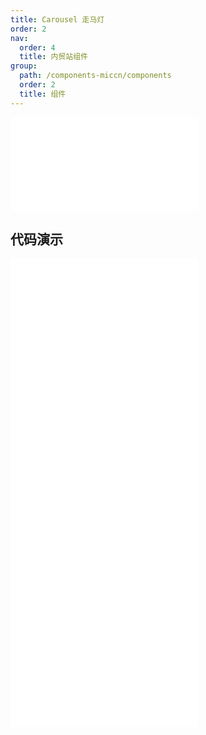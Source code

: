 ```yaml
---
title: Carousel 走马灯
order: 2
nav:
  order: 4
  title: 内贸站组件
group:
  path: /components-miccn/components
  order: 2
  title: 组件
---
```


<div>
<embed src="@docs-common/carousel/index.md"></embed>
</div>
        
## 代码演示

<Row gutter=8>

  <Col span=12>
    
  <div class="code-box"><embed src="@abiz-rc-miccn/carousel/demo/autoplay-carousel-miccn.md"></embed></div>
          
  <div class="code-box"><embed src="@abiz-rc-miccn/carousel/demo/fade-carousel-miccn.md"></embed></div>
          
  </Col>
          
  <Col span=12>
    
  <div class="code-box"><embed src="@abiz-rc-miccn/carousel/demo/basic-carousel-miccn.md"></embed></div>
          
  <div class="code-box"><embed src="@abiz-rc-miccn/carousel/demo/position-carousel-miccn.md"></embed></div>
          
  </Col>
          
</Row>
        
<div><embed src="@docs-common/carousel/index-api.md"></embed><div>
        